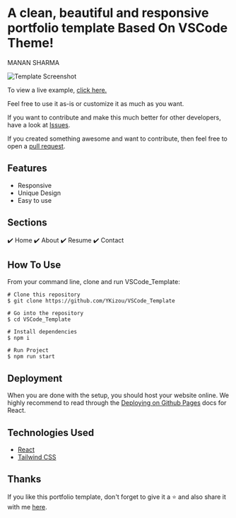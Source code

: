 # A clean, beautiful and responsive portfolio template Based On VSCode Theme!

MANAN SHARMA

![Template Screenshot](/public/Screenshot_Template.png?raw=true "Screenshot-template")

To view a live example, <a href="https://ykizou.com">click here.</a>

Feel free to use it as-is or customize it as much as you want.

If you want to contribute and make this much better for other developers, have a look at <a href="https://github.com/YKizou/VSCode_Template/issues">Issues</a>.

If you created something awesome and want to contribute, then feel free to open a <a href="https://github.com/YKizou/VSCode_Template/pulls">pull request</a>.

## Features

<ul>
  <li>Responsive</li>
  <li>Unique Design</li>
  <li>Easy to use</li>
</ul>

## Sections

✔️ Home ✔️ About ✔️ Resume ✔️ Contact

## How To Use

From your command line, clone and run VSCode_Template:

```
# Clone this repository
$ git clone https://github.com/YKizou/VSCode_Template

# Go into the repository
$ cd VSCode_Template

# Install dependencies
$ npm i

# Run Project
$ npm run start
```

## Deployment

When you are done with the setup, you should host your website online. We highly recommend to read through the <a href="https://create-react-app.dev/docs/deployment/#github-pages">Deploying on Github Pages</a> docs for React.

## Technologies Used

<ul>
  <li><a href="https://reactjs.org/">React</a></li>
  <li><a href="https://tailwindcss.com/">Tailwind CSS</a></li>
</ul>

## Thanks

If you like this portfolio template, don't forget to give it a ⭐ and also share it with me <a href="mailto:hello@ykizou.com">here</a>.
